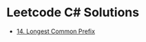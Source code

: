 # Leetcode C# Solutions

- [14. Longest Common Prefix](/LeetCodeSolveWithTest/0001-0100/Readme.md#14-longest-common-prefix)
